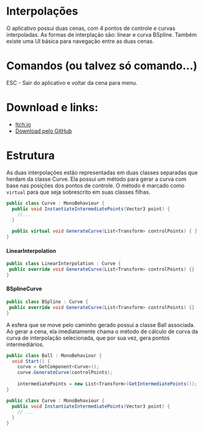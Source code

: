 # Interpolações
O aplicativo possui duas cenas, com 4 pontos de controle e curvas interpoladas. As formas de interplação são: linear e curva BSpline. Também existe uma UI básica para navegação entre as duas cenas.

# Comandos (ou talvez só comando...)
ESC - Sair do aplicativo e voltar da cena para menu.

# Download e links:
- [Itch.io](https://flyingdrag0n.itch.io/ca20251interpolacoes)
- [Download pelo GitHub](https://github.com/flyinggdragon/AC20252/releases/tag/Interpolações)

# Estrutura
As duas interpolações estão representadas em duas classes separadas que herdam da classe Curve. Ela possui um método para gerar a curva com base nas posições dos pontos de controle. O método é marcado como ```virtual``` para que seja sobrescrito em suas classes filhas.
```cs
public class Curve : MonoBehaviour {
  public void InstantiateIntermediatePoints(Vector3 point) {
    //...
  }

  public virtual void GenerateCurve(List<Transform> controlPoints) { }
}
```
#### LinearInterpolation
   ```cs
   public class LinearInterpolation : Curve {
    public override void GenerateCurve(List<Transform> controlPoints) {}
   }
   ```

#### BSplineCurve
   ```cs
   public class BSpline : Curve {
    public override void GenerateCurve(List<Transform> controlPoints) {}
   }
   ```

A esfera que se move pelo caminho gerado possui a classe Ball associada. Ao gerar a cena, ela imediatamente chama o método de cálculo de curva da curva de interpolação selecionada, que por sua vez, gera pontos intermediários.

```cs
public class Ball : MonoBehaviour {
  void Start() {
    curve = GetComponent<Curve>();
    curve.GenerateCurve(controlPoints);
  
    intermediatePoints = new List<Transform>(GetIntermediatePoints());
}
```

```cs
public class Curve : MonoBehaviour {
  public void InstantiateIntermediatePoints(Vector3 point) {
    // ...
  }
}
```
